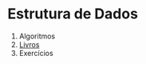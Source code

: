 # Estrutura de Dados

1. Algoritmos
2. [Livros](https://github.com/ErikaEspindola/Maratona/tree/master/Estrutura%20de%20Dados/Livros)
3. Exercícios
